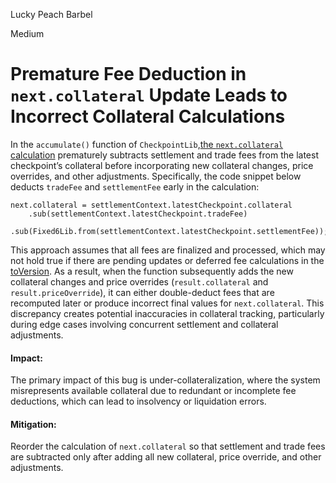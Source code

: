 Lucky Peach Barbel

Medium

# Premature Fee Deduction in `next.collateral` Update Leads to Incorrect Collateral Calculations

In the `accumulate()` function of `CheckpointLib`,[the `next.collateral` calculation](https://github.com/sherlock-audit/2025-01-perennial-v2-4-update/blob/main/perennial-v2/packages/core/contracts/libs/CheckpointLib.sol#L84-L86) prematurely subtracts settlement and trade fees from the latest checkpoint’s collateral before incorporating new collateral changes, price overrides, and other adjustments. Specifically, the code snippet below deducts `tradeFee` and `settlementFee` early in the calculation:

```solidity
next.collateral = settlementContext.latestCheckpoint.collateral
    .sub(settlementContext.latestCheckpoint.tradeFee)
    .sub(Fixed6Lib.from(settlementContext.latestCheckpoint.settlementFee));
```

This approach assumes that all fees are finalized and processed, which may not hold true if there are pending updates or deferred fee calculations in the [toVersion](https://github.com/sherlock-audit/2025-01-perennial-v2-4-update/blob/main/perennial-v2/packages/core/contracts/libs/CheckpointLib.sol#L71). As a result, when the function subsequently adds the new collateral changes and price overrides (`result.collateral` and `result.priceOverride`), it can either double-deduct fees that are recomputed later or produce incorrect final values for `next.collateral`. This discrepancy creates potential inaccuracies in collateral tracking, particularly during edge cases involving concurrent settlement and collateral adjustments.

#### **Impact**:  
The primary impact of this bug is under-collateralization, where the system misrepresents available collateral due to redundant or incomplete fee deductions, which can lead to insolvency or liquidation errors.

#### **Mitigation**:  
Reorder the calculation of `next.collateral` so that settlement and trade fees are subtracted only after adding all new collateral, price override, and other adjustments.